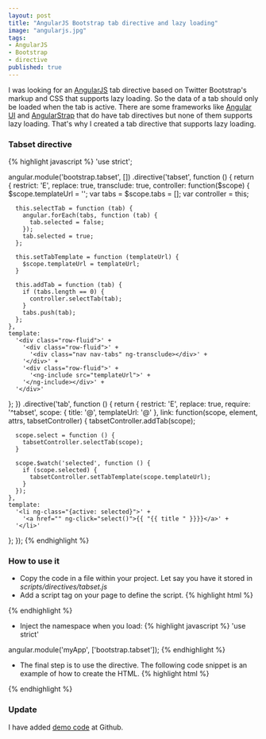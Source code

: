 ```yaml
---
layout: post
title: "AngularJS Bootstrap tab directive and lazy loading"
image: "angularjs.jpg"
tags:
- AngularJS
- Bootstrap
- directive
published: true
---
```


I was looking for an <a href="http://www.angularjs.org" target="_blank" title="AngularJS">AngularJS</a> tab directive based on Twitter Bootstrap's markup and CSS that supports lazy loading. So the data of a tab should only be loaded when the tab is active. There are some frameworks like <a href="http://angular-ui.github.io/bootstrap/" target="_blank" title="Angular UI">Angular UI</a> and <a href="http://mgcrea.github.io/angular-strap/" target="_blank" title="AngularStrap">AngularStrap</a> that do have tab directives but none of them supports lazy loading. That's why I created a tab directive that supports lazy loading.

### Tabset directive

{% highlight javascript %}
'use strict';

angular.module('bootstrap.tabset', [])
.directive('tabset', function () {
  return {
    restrict: 'E',
    replace: true,
    transclude: true,
    controller: function($scope) {
      $scope.templateUrl = '';
      var tabs = $scope.tabs = [];
      var controller = this;

      this.selectTab = function (tab) {
        angular.forEach(tabs, function (tab) {
          tab.selected = false;
        });
        tab.selected = true;
      };

      this.setTabTemplate = function (templateUrl) {
        $scope.templateUrl = templateUrl;
      }

      this.addTab = function (tab) {
        if (tabs.length == 0) {
          controller.selectTab(tab);
        }
        tabs.push(tab);
      };
    },
    template:
      '<div class="row-fluid">' +
        '<div class="row-fluid">' +
          '<div class="nav nav-tabs" ng-transclude></div>' +
        '</div>' +
        '<div class="row-fluid">' +
          '<ng-include src="templateUrl">' +
        '</ng-include></div>' +
      '</div>'
  };
})
.directive('tab', function () {
  return {
    restrict: 'E',
    replace: true,
    require: '^tabset',
    scope: {
      title: '@',
      templateUrl: '@'
    },
    link: function(scope, element, attrs, tabsetController) {
      tabsetController.addTab(scope);

      scope.select = function () {
        tabsetController.selectTab(scope);
      }

      scope.$watch('selected', function () {
        if (scope.selected) {
          tabsetController.setTabTemplate(scope.templateUrl);
        }
      });
    },
    template:
      '<li ng-class="{active: selected}">' +
        '<a href="" ng-click="select()">{{ "{{ title " }}}}</a>' +
      '</li>'
  };
});
{% endhighlight %}

### How to use it
* Copy the code in a file within your project. Let say you have it stored in <em class="em3">scripts/directives/tabset.js</em>
* Add a script tag on your page to define the script.
{% highlight html %}
<script src="scripts/directives/tabset.js"></script>
{% endhighlight %}
* Inject the namespace when you load:
{% highlight javascript %}
'use strict'

angular.module('myApp', ['bootstrap.tabset']);
{% endhighlight %}
* The final step is to use the directive. The following code snippet is an example of how to create the HTML.
{% highlight html %}
<tabset>
  <tab title="Tab 1" template-url="/views/tab1.html"></tab>
  <tab title="Tab 2" template-url="/views/tab2.html"></tab>
  <tab title="Tab 3" template-url="/views/tab3.html"></tab>
</tabset>
{% endhighlight %}

### Update
I have added <a href="https://github.com/awulder/demo-code.wulder.nl/tree/master/angularjs-bootstrap-tabs-demo-code" target="_blank">demo code</a> at Github.
